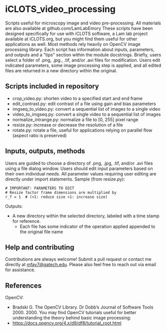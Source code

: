 # iCLOTS_video_processing
Scripts useful for microscopy image and video pre-processing. All materials are also available at github.com/LamLabEmory
These scripts have been designed specifically for use with iCLOTS software, a Lam lab project available at iCLOTS.org, but you might find them useful for other applications as well.
Most methods rely heavily on OpenCV image processing library. Each script has information about inputs, parameters, and outputs and a "tips" section within the module docstrings. Briefly, users select a folder of .png, .jpg., .tif, and/or .avi files for modification. Users edit indicated parameters, some image processing step is applied, and all edited files are returned in a new directory within the original.

## Scripts included in repository
- crop_video.py: shorten video to a specified start and end frame
- edit_contrast.py: edit contrast of a file using gain and bias parameters
- imgseq_to_video.py: convert a sequential list of images to a single video
- video_to_imgseq.py: convert a single video to a sequential list of images
- normalize_intrange.py: normalize a file to [0, 255] pixel range
- resize.py: increase or decrease the resolution of a file
- rotate.py: rotate a file, useful for applications relying on parallel flow (aspect ratio is preserved)

## Inputs, outputs, methods
Users are guided to choose a directory of .png, .jpg, .tif, and/or .avi files using a file dialog window.
Users should edit input parameters based on their own individual needs. All parameter values requiring user editing are directly under import statements. Sample (from resize.py):

```
# IMPORTANT: PARAMETERS TO EDIT
# Resize factor frame dimensions are multiplied by
r_f = 1  # (<1: reduce size >1: increase size)
```

Outputs:
- A new directory within the selected directory, labeled with a time stamp for reference.
  - Each file has some indicator of the operation applied appended to the original file name

## Help and contributing
Contributions are always welcome! Submit a pull request or contact me directly at mfay7@gatech.edu. Please also feel free to reach out via email for assistance. 

## References
OpenCV:
- Bradski G. The OpenCV Library. Dr Dobb’s Journal of Software Tools 2000. 2000.
You may find OpenCV tutorials useful for better understanding the theory behind basic image processing:
- https://docs.opencv.org/4.x/d9/df8/tutorial_root.html

